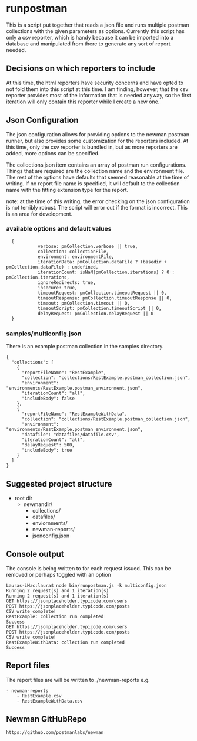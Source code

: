 # runpostman
This is a script put together that reads a json file and runs multiple postman collections
with the given parameters as options. Currently this script has only a csv reporter, 
which is handy because it can be imported into a database and manipulated from there
to generate any sort of report needed.

## Decisions on which reporters to include
At this time, the html reporters have security concerns and have opted to not fold them
into this script at this time. I am finding, however, that the csv reporter provides
most of the information that is needed anyway, so the first iteration will only contain
this reporter while I create a new one.

## Json Configuration
The json configuration allows for providing options to the newman postman runner, but
also provides some customization for the reporters included. At this time, only the csv
reporter is bundled in, but as more reporters are added, more options can be specified.

The collections json item contains an array of postman run configurations. Things that are
required are the collection name and the environment file. The rest of the options
have defaults that seemed reasonable at the time of writing. If no report file name
is specified, it will default to the collection name with the fitting extension type
for the report.

note: at the time of this writing, the error checking on the json configuration is not
terribly robust. The script will error out if the format is incorrect. This is an area
for development.

### available options and default values

```
  {
            verbose: pmCollection.verbose || true,
            collection: collectionFile,
            environment: environmentFile,
            iterationData: pmCollection.dataFile ? (basedir + pmCollection.dataFile) : undefined,
            iterationCount: isNaN(pmCollection.iterations) ? 0 : pmCollection.iterations,
            ignoreRedirects: true,
            insecure: true,
            timeoutRequest: pmCollection.timeoutRequest || 0,
            timeoutResponse: pmCollection.timeoutResponse || 0,
            timeout: pmCollection.timeout || 0,
            timeoutScript: pmCollection.timeoutScript || 0,
            delayRequest: pmCollection.delayRequest || 0
  }
```
### samples/multiconfig.json
There is an example postman collection in the samples directory.
```
{
  "collections": [
    {
      "reportFileName": "RestExample",
      "collection": "collections/RestExample.postman_collection.json",
      "environment": "environments/RestExample.postman_environment.json",
      "iterationCount": "all",
      "includeBody": false
    },
    {
      "reportFileName": "RestExampleWithData",
      "collection": "collections/RestExample.postman_collection.json",
      "environment": "environments/RestExample.postman_environment.json",
      "datafile": "datafiles/datafile.csv",
      "iterationCount": "all",
      "delayRequest": 500,
      "includeBody": true
    }
  ]
}
```

## Suggested project structure
- root dir
  - newmandir/
    - collections/
    - datafiles/
    - enviornments/
    - newman-reports/
    - jsonconfig.json

## Console output
The console is being written to for each request issued. This can be removed 
or perhaps toggled with an option
```
Lauras-iMac:laura$ node bin/runpostman.js -k multiconfig.json
Running 2 request(s) and 1 iteration(s)
Running 2 request(s) and 1 iteration(s)
GET https://jsonplaceholder.typicode.com/users
POST https://jsonplaceholder.typicode.com/posts
CSV write complete!
RestExample: collection run completed
Success
GET https://jsonplaceholder.typicode.com/users
POST https://jsonplaceholder.typicode.com/posts
CSV write complete!
RestExampleWithData: collection run completed
Success
```

## Report files
The report files are will be written to ./newman-reports
e.g.
```
- newman-reports
    - RestExample.csv
    - RestExampleWithData.csv
```

## Newman GitHubRepo
```
https://github.com/postmanlabs/newman
```
